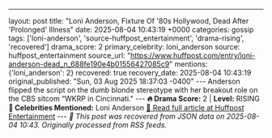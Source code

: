 ---

layout: post
title: "Loni Anderson, Fixture Of '80s Hollywood, Dead After 'Prolonged' Illness"
date: 2025-08-04 10:43:19 +0000
categories: gossip
tags: ['loni-anderson', 'source-huffpost_entertainment', 'drama-rising', 'recovered']
drama_score: 2
primary_celebrity: loni_anderson
source: huffpost_entertainment
source_url: "https://www.huffpost.com/entry/loni-anderson-dead_n_688fe190e4b01556427085c9"
mentions: {'loni_anderson': 2} recovered: true recovery_date: 2025-08-04 10:43:19 original_published: "Sun, 03 Aug 2025 18:37:03 -0400" --- Anderson flipped the script on the dumb blonde stereotype with her breakout role on the CBS sitcom “WKRP in Cincinnati." --- **🔥 Drama Score:** 2 | **Level:** RISING **👑 Celebrities Mentioned:** Loni Anderson [📰 Read full article at Huffpost Entertainment](https://www.huffpost.com/entry/loni-anderson-dead_n_688fe190e4b01556427085c9) --- *🔄 This post was recovered from JSON data on 2025-08-04 10:43. Originally processed from RSS feeds.*